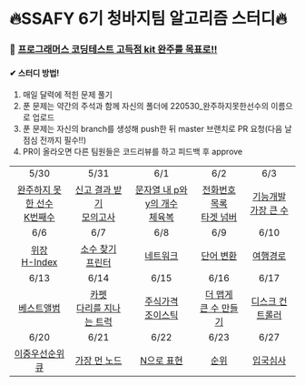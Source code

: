 # 🔥SSAFY 6기 청바지팀 알고리즘 스터디🔥

### 🥊 [프로그래머스 코딩테스트 고득점 kit 완주를 목표로!!](https://programmers.co.kr/learn/challenges?tab=algorithm_practice_kit)

#### ✔ 스터디 방법!

1. 매일 달력에 적힌 문제 풀기
2. 푼 문제는 약간의 주석과 함께 자신의 폴더에 220530_완주하지못한선수의 이름으로 업로드
3. 푼 문제는 자신의 branch를 생성해 push한 뒤 master 브랜치로 PR 요청(다음 날 점심 전까지 필수!!)
4. PR이 올라오면 다른 팀원들은 코드리뷰를 하고 피드백 후 approve



|                                                              |                                                              |                                                              |                                                              |                                                              |
| :----------------------------------------------------------: | :----------------------------------------------------------: | :----------------------------------------------------------: | :----------------------------------------------------------: | :----------------------------------------------------------: |
|                             5/30                             |                             5/31                             |                             6/1                              |                             6/2                              |                             6/3                              |
| [완주하지 못한 선수](https://programmers.co.kr/learn/courses/30/lessons/42576)<br />[K번째수](https://programmers.co.kr/learn/courses/30/lessons/42748) | [신고 결과 받기](https://programmers.co.kr/learn/courses/30/lessons/92334)<br />[모의고사](https://programmers.co.kr/learn/courses/30/lessons/42840) | [문자열 내 p와 y의 개수](https://programmers.co.kr/learn/courses/30/lessons/12916)<br />[체육복](https://programmers.co.kr/learn/courses/30/lessons/42862) | [전화번호 목록](https://programmers.co.kr/learn/courses/30/lessons/42577)<br />[타겟 넘버](https://programmers.co.kr/learn/courses/30/lessons/43165) | [기능개발](https://programmers.co.kr/learn/courses/30/lessons/42586)<br />[가장 큰 수](https://programmers.co.kr/learn/courses/30/lessons/42746) |
|                             6/6                              |                             6/7                              |                             6/8                              |                             6/9                              |                             6/10                             |
| [위장](https://programmers.co.kr/learn/courses/30/lessons/42578)<br />[H-Index](https://programmers.co.kr/learn/courses/30/lessons/42747) | [소수 찾기](https://programmers.co.kr/learn/courses/30/lessons/42839)<br />[프린터](https://programmers.co.kr/learn/courses/30/lessons/42587) | [네트워크](https://programmers.co.kr/learn/courses/30/lessons/43162) | [단어 변환](https://programmers.co.kr/learn/courses/30/lessons/43163) | [여행경로](https://programmers.co.kr/learn/courses/30/lessons/43164) |
|                             6/13                             |                             6/14                             |                             6/15                             |                             6/16                             |                             6/17                             |
| [베스트앨범](https://programmers.co.kr/learn/courses/30/lessons/42579) | [카펫](https://programmers.co.kr/learn/courses/30/lessons/42842)<br />[다리를 지나는 트럭](https://programmers.co.kr/learn/courses/30/lessons/42583) | [주식가격](https://programmers.co.kr/learn/courses/30/lessons/42584)<br />[조이스틱](https://programmers.co.kr/learn/courses/30/lessons/42860) | [더 맵게](https://programmers.co.kr/learn/courses/30/lessons/42626)<br />[큰 수 만들기](https://programmers.co.kr/learn/courses/30/lessons/42883) | [디스크 컨트롤러](https://programmers.co.kr/learn/courses/30/lessons/42627) |
|                             6/20                             |                             6/21                             |                             6/22                             |                             6/23                             |                             6/27                             |
| [이중우선순위큐](https://programmers.co.kr/learn/courses/30/lessons/42628) | [가장 먼 노드](https://programmers.co.kr/learn/courses/30/lessons/49189) | [N으로 표현](https://programmers.co.kr/learn/courses/30/lessons/42895) | [순위](https://programmers.co.kr/learn/courses/30/lessons/49191) | [입국심사](https://programmers.co.kr/learn/courses/30/lessons/43238) |

